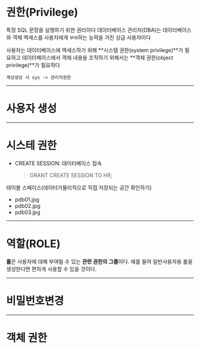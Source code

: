 # 권한(Privilege)

특정 SQL 문장을 실행하기 위한 권리이다
데이터베이스 관리자(DBA)는 데이터베이스와 객체 엑세스를 사용자에게 `부여`하는 능력을 가진 상급 사용자이다

사용자는 데이터베이스에 엑세스하기 위해 **시스템 권한(system privilege)**가 필요하고
데이터베이스에서 객체 내용을 조작하기 위해서는 **객체 권한(object privilege)**가 필요하다

```
계성생성 시 sys -> 관리자권한
```

---

# 사용자 생성

---

# 시스테 권한

- CREATE SESSION: 데이터베이스 접속
  > GRANT CREATE SESSION TO HR;

테이블 스페이스(데이터가물리적으로 직접 저장되는 공간 확인하기)

- pdb01.jpg
- pdb02.jpg
- pdb03.jpg

---

# 역할(ROLE)

**롤**은 사용자에 대해 부여될 수 있는 **관련 권한의 그룹**이다.
예를 들어 일반사용자용 롤을 생성한다면 편하게 사용할 수 있을 것이다.

---

# 비밀번호변경

---

# 객체 권한
